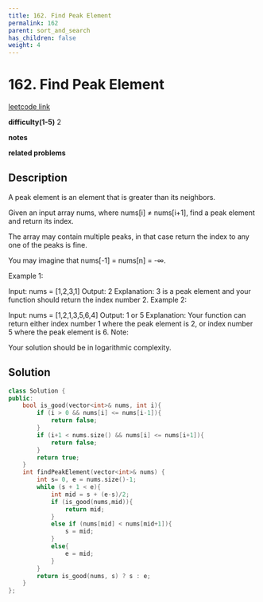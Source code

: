```yaml
---
title: 162. Find Peak Element
permalink: 162
parent: sort_and_search
has_children: false
weight: 4
---
```

# 162. Find Peak Element
[leetcode link](https://leetcode.com/problems/find-peak-element/)

**difficulty(1-5)** 
2

**notes**   

**related problems**


## Description
A peak element is an element that is greater than its neighbors.

Given an input array nums, where nums[i] ≠ nums[i+1], find a peak element and return its index.

The array may contain multiple peaks, in that case return the index to any one of the peaks is fine.

You may imagine that nums[-1] = nums[n] = -∞.

Example 1:

Input: nums = [1,2,3,1]
Output: 2
Explanation: 3 is a peak element and your function should return the index number 2.
Example 2:

Input: nums = [1,2,1,3,5,6,4]
Output: 1 or 5 
Explanation: Your function can return either index number 1 where the peak element is 2, 
             or index number 5 where the peak element is 6.
Note:

Your solution should be in logarithmic complexity.

## Solution

```c++
class Solution {
public:
    bool is_good(vector<int>& nums, int i){
        if (i > 0 && nums[i] <= nums[i-1]){
            return false;
        }
        if (i+1 < nums.size() && nums[i] <= nums[i+1]){
            return false;
        }
        return true;
    }
    int findPeakElement(vector<int>& nums) {
        int s= 0, e = nums.size()-1;
        while (s + 1 < e){
            int mid = s + (e-s)/2;
            if (is_good(nums,mid)){
                return mid;
            }
            else if (nums[mid] < nums[mid+1]){
                s = mid;
            }
            else{
                e = mid;
            }
        }
        return is_good(nums, s) ? s : e;
    }
};
```



